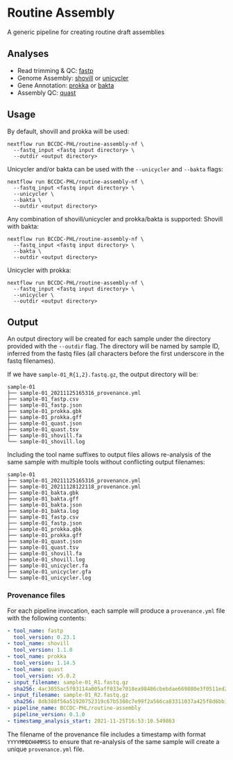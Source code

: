 # Routine Assembly
A generic pipeline for creating routine draft assemblies 

## Analyses

* Read trimming & QC: [fastp](https://github.com/OpenGene/fastp)
* Genome Assembly: [shovill](https://github.com/tseemann/shovill) or [unicycler](https://github.com/rrwick/Unicycler)
* Gene Annotation: [prokka](https://github.com/tseemann/prokka) or [bakta](https://github.com/oschwengers/bakta)
* Assembly QC: [quast](https://github.com/ablab/quast)

## Usage

By default, shovill and prokka will be used:
```
nextflow run BCCDC-PHL/routine-assembly-nf \
  --fastq_input <fastq input directory> \
  --outdir <output directory>
```

Unicycler and/or bakta can be used with the `--unicycler` and `--bakta` flags:
```
nextflow run BCCDC-PHL/routine-assembly-nf \
  --fastq_input <fastq input directory> \
  --unicycler \
  --bakta \
  --outdir <output directory>
```

Any combination of shovill/unicycler and prokka/bakta is supported:
Shovill with bakta:
```
nextflow run BCCDC-PHL/routine-assembly-nf \
  --fastq_input <fastq input directory> \
  --bakta \
  --outdir <output directory>
```

Unicycler with prokka:
```
nextflow run BCCDC-PHL/routine-assembly-nf \
  --fastq_input <fastq input directory> \
  --unicycler \
  --outdir <output directory>
```

## Output
An output directory will be created for each sample under the directory provided with the `--outdir` flag. The directory will be named by sample ID, inferred from
the fastq files (all characters before the first underscore in the fastq filenames).

If we have `sample-01_R{1,2}.fastq.gz`, the output directory will be:

```
sample-01
├── sample-01_20211125165316_provenance.yml
├── sample-01_fastp.csv
├── sample-01_fastp.json
├── sample-01_prokka.gbk
├── sample-01_prokka.gff
├── sample-01_quast.json
├── sample-01_quast.tsv
├── sample-01_shovill.fa
└── sample-01_shovill.log
```

Including the tool name suffixes to output files allows re-analysis of the same sample with multiple tools without conflicting output filenames:

```
sample-01
├── sample-01_20211125165316_provenance.yml
├── sample-01_20211128122118_provenance.yml
├── sample-01_bakta.gbk
├── sample-01_bakta.gff
├── sample-01_bakta.json
├── sample-01_bakta.log
├── sample-01_fastp.csv
├── sample-01_fastp.json
├── sample-01_prokka.gbk
├── sample-01_prokka.gff
├── sample-01_quast.json
├── sample-01_quast.tsv
├── sample-01_shovill.fa
├── sample-01_shovill.log
├── sample-01_unicycler.fa
├── sample-01_unicycler.gfa
└── sample-01_unicycler.log
```

### Provenance files
For each pipeline invocation, each sample will produce a `provenance.yml` file with the following contents:

```yml
- tool_name: fastp
  tool_version: 0.23.1
- tool_name: shovill
  tool_version: 1.1.0
- tool_name: prokka
  tool_version: 1.14.5
- tool_name: quast
  tool_version: v5.0.2
- input_filename: sample-01_R1.fastq.gz
  sha256: 4ac3055ac5f03114a005aff033e7018ea98486cbebdae669880e3f0511ed21bb
- input_filename: sample-01_R2.fastq.gz
  sha256: 8db388f56a51920752319c67b5308c7e99f2a566ca83311037a425f8d6bb1ecc
- pipeline_name: BCCDC-PHL/routine-assembly
  pipeline_version: 0.1.0
- timestamp_analysis_start: 2021-11-25T16:53:10.549863
```

The filename of the provenance file includes a timestamp with format `YYYYMMDDHHMMSS` to ensure that re-analysis of the same sample will create a unique `provenance.yml` file.
